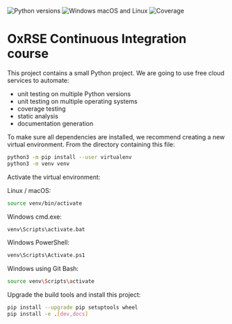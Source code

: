 ![Python versions](https://github.com/afstyles/OxfordRSE_ci_course/workflows/Python%20versions/badge.svg)
![Windows macOS and Linux](https://github.com/afstyles/OxfordRSE_ci_course/workflows/Windows%20macOS%20and%20Linux/badge.svg)
![Coverage](https://github.com/afstyles/OxfordRSE_ci_course/workflows/Coverage/badge.svg)

# OxRSE Continuous Integration course

This project contains a small Python project. We are going to use free cloud services to automate:

- unit testing on multiple Python versions
- unit testing on multiple operating systems
- coverage testing
- static analysis
- documentation generation

To make sure all dependencies are installed, we recommend creating a new virtual environment.
From the directory containing this file:

```bash
python3 -m pip install --user virtualenv
python3 -m venv venv
```

Activate the virtual environment:

Linux / macOS:
```bash
source venv/bin/activate
```

Windows cmd.exe:
```bash
venv\Scripts\activate.bat
```

Windows PowerShell:
```bash
venv\Scripts\Activate.ps1
```

Windows using Git Bash:
```bash
source venv\Scripts\activate
```

Upgrade the build tools and install this project:

```bash
pip install --upgrade pip setuptools wheel
pip install -e .[dev,docs]
```
